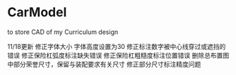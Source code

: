 # CarModel
to store CAD of my Curriculum design

11/18更新
修正字体大小 字体高度设置为30
修正标注数字被中心线穿过或遮挡的错误
修正保险杠弧度标注缺失错误
修正保险杠粗糙度标注位置错误
删除总布置图中部分荣誉尺寸，保留与装配要求有关尺寸
修正部分尺寸标注精度问题